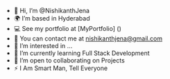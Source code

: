 - 👋 Hi, I’m @NishikanthJena
- 🌍 I’m based in Hyderabad
- 💻 See my portfolio at [MyPortfolio] ()
- 📧 You can contact me at [nishikanthjena@gmail.com](mailto:nishikanthjena@gmail.com)
- 👀 I’m interested in ...
- 🌱 I’m currently learning Full Stack Development
- 🤝 I’m open to collaborating on Projects
- ⚡ I Am Smart Man, Tell Everyone

<!---
NishikanthJena/NishikanthJena is a ✨ special ✨ repository because its `README.md` (this file) appears on your GitHub profile.
You can click the Preview link to take a look at your changes.
--->
